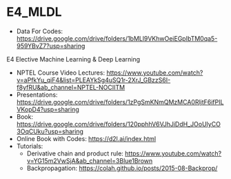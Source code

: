 # E4_MLDL
- Data For Codes: https://drive.google.com/drive/folders/1bMLl9VKhwOeiEGpIbTM0qa5-959YBvZ7?usp=sharing

E4 Elective Machine Learning &amp; Deep Learning
- NPTEL Course Video Lectures: https://www.youtube.com/watch?v=aPfkYu_qiF4&list=PLEAYkSg4uSQ1r-2XrJ_GBzzS6I-f8yfRU&ab_channel=NPTEL-NOCIITM
- Presentations: https://drive.google.com/drive/folders/1zPgSmKNmQMzMCA0RljtF6ifPILVKopD4?usp=sharing
- Book: https://drive.google.com/drive/folders/120pphhV6VJhJiDdH_JOoUlyCO3OqCUku?usp=sharing
- Online Book with Codes: https://d2l.ai/index.html
- Tutorials:
  - Derivative chain and product rule: https://www.youtube.com/watch?v=YG15m2VwSjA&ab_channel=3Blue1Brown
  -  Backpropagation: https://colah.github.io/posts/2015-08-Backprop/
